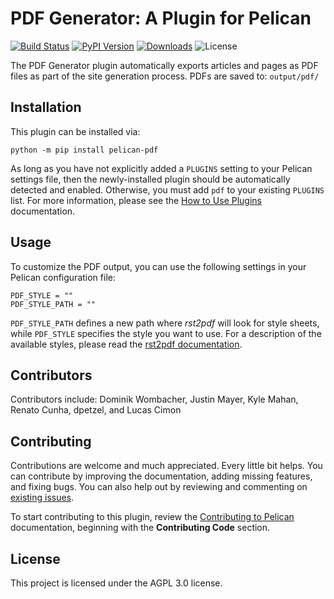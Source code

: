 PDF Generator: A Plugin for Pelican
===================================

[![Build Status](https://img.shields.io/github/actions/workflow/status/pelican-plugins/pdf/main.yml?branch=main)](https://github.com/pelican-plugins/pdf/actions)
[![PyPI Version](https://img.shields.io/pypi/v/pelican-pdf)](https://pypi.org/project/pelican-pdf/)
[![Downloads](https://img.shields.io/pypi/dm/pelican-pdf)](https://pypi.org/project/pelican-pdf/)
![License](https://img.shields.io/pypi/l/pelican-pdf?color=blue)

The PDF Generator plugin automatically exports articles and pages as PDF files as part of the site generation process.
PDFs are saved to: `output/pdf/`

Installation
------------

This plugin can be installed via:

    python -m pip install pelican-pdf

As long as you have not explicitly added a `PLUGINS` setting to your Pelican settings file, then the newly-installed plugin should be automatically detected and enabled. Otherwise, you must add `pdf` to your existing `PLUGINS` list. For more information, please see the [How to Use Plugins](https://docs.getpelican.com/en/latest/plugins.html#how-to-use-plugins) documentation.

Usage
-----

To customize the PDF output, you can use the following settings in your Pelican configuration file:

	PDF_STYLE = ""
	PDF_STYLE_PATH = ""

`PDF_STYLE_PATH` defines a new path where *rst2pdf* will look for style sheets, while `PDF_STYLE` specifies the style you want to use.
For a description of the available styles, please read the [rst2pdf documentation](https://rst2pdf.org/static/manual.html#styles).

Contributors
------------

Contributors include: Dominik Wombacher, Justin Mayer, Kyle Mahan, Renato Cunha, dpetzel, and Lucas Cimon

Contributing
------------

Contributions are welcome and much appreciated. Every little bit helps. You can contribute by improving the documentation, adding missing features, and fixing bugs. You can also help out by reviewing and commenting on [existing issues][].

To start contributing to this plugin, review the [Contributing to Pelican][] documentation, beginning with the **Contributing Code** section.

[existing issues]: https://github.com/pelican-plugins/pdf/issues
[Contributing to Pelican]: https://docs.getpelican.com/en/latest/contribute.html

License
-------

This project is licensed under the AGPL 3.0 license.
